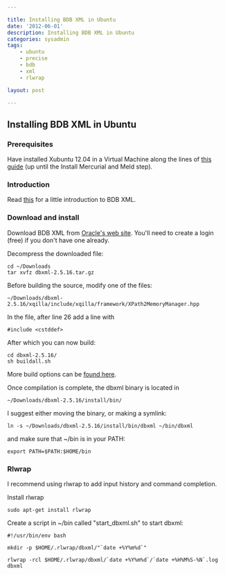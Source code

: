 ```yaml
---

title: Installing BDB XML in Ubuntu
date: '2012-06-01'
description: Installing BDB XML in Ubuntu
categories: sysadmin
tags: 
    - ubuntu
    - precise
    - bdb
    - xml
    - rlwrap

layout: post

---
```


Installing BDB XML in Ubuntu
---------------------------

### Prerequisites

Have installed Xubuntu 12.04 in a Virtual Machine along the lines of [this guide](http://dpollini.ruhoh.com/installation/guided-installation-of-a-xubuntu-virtual-machine-for-developers/) (up until the Install Mercurial and Meld step).

### Introduction

Read [this](http://zeth.net/post/350/) for a little introduction to BDB XML.

### Download and install

Download BDB XML from [Oracle's web site](http://www.oracle.com/technetwork/products/berkeleydb/downloads/index.html). You'll need to create a login (free) if you don't have one already.

Decompress the downloaded file:

	cd ~/Downloads
	tar xvfz dbxml-2.5.16.tar.gz

Before building the source, modify one of the files:

	~/Downloads/dbxml-2.5.16/xqilla/include/xqilla/framework/XPath2MemoryManager.hpp

In the file, after line 26 add a line with

	#include <cstddef>

After which you can now build:

	cd dbxml-2.5.16/
	sh buildall.sh

More build options can be [found here](http://docs.oracle.com/cd/E17276_01/html/ref_xml/xml_unix/intro.html).

Once compilation is complete, the dbxml binary is located in

	~/Downloads/dbxml-2.5.16/install/bin/

I suggest either moving the binary, or making a symlink:

	ln -s ~/Downloads/dbxml-2.5.16/install/bin/dbxml ~/bin/dbxml

and make sure that ~/bin is in your PATH:

    export PATH=$PATH:$HOME/bin

### Rlwrap

I recommend using rlwrap to add input history and command completion.

Install rlwrap

	sudo apt-get install rlwrap

Create a script in ~/bin called "start_dbxml.sh" to start dbxml:

	#!/usr/bin/env bash
	
	mkdir -p $HOME/.rlwrap/dbxml/"`date +%Y%m%d`"
	
	rlwrap -rcl $HOME/.rlwrap/dbxml/`date +%Y%m%d`/`date +%H%M%S-%N`.log dbxml
